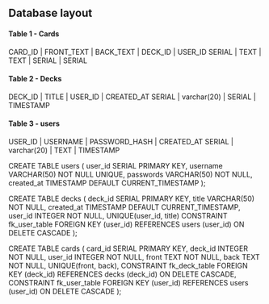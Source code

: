 ## Database layout

#### Table 1 - Cards

CARD_ID  | FRONT_TEXT | BACK_TEXT | DECK_ID | USER_ID
SERIAL   |    TEXT    |   TEXT    |  SERIAL |  SERIAL

#### Table 2 - Decks

DECK_ID  |    TITLE     | USER_ID | CREATED_AT
SERIAL   | varchar(20)  | SERIAL  | TIMESTAMP

#### Table 3 - users

USER_ID |  USERNAME   | PASSWORD_HASH | CREATED_AT
SERIAL  | varchar(20) |     TEXT      |   TIMESTAMP


CREATE TABLE users (
    user_id SERIAL PRIMARY KEY,
    username VARCHAR(50) NOT NULL UNIQUE,
    passwords VARCHAR(50) NOT NULL,
    created_at TIMESTAMP DEFAULT CURRENT_TIMESTAMP
);

CREATE TABLE decks (
  deck_id SERIAL PRIMARY KEY,
  title VARCHAR(50) NOT NULL,
  created_at TIMESTAMP DEFAULT CURRENT_TIMESTAMP,
  user_id INTEGER NOT NULL,
  UNIQUE(user_id, title)
  CONSTRAINT fk_user_table
        FOREIGN KEY (user_id)
        REFERENCES users (user_id)
        ON DELETE CASCADE
);

CREATE TABLE cards (
  card_id SERIAL PRIMARY KEY,
  deck_id INTEGER NOT NULL,
  user_id INTEGER NOT NULL,
  front TEXT NOT NULL,
  back TEXT NOT NULL,
  UNIQUE(front, back),
  CONSTRAINT fk_deck_table
        FOREIGN KEY (deck_id)
        REFERENCES decks (deck_id)
        ON DELETE CASCADE,
  CONSTRAINT fk_user_table
        FOREIGN KEY (user_id)
        REFERENCES users (user_id)
        ON DELETE CASCADE
);